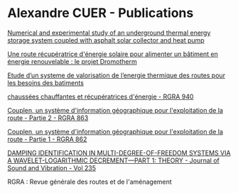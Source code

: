 # Alexandre CUER - Publications

[Numerical and experimental study of an underground thermal energy storage system coupled with asphalt solar collector and heat pump](https://www.sciencedirect.com/science/article/pii/S2352152X25004827)

[Une route récupératrice d'énergie solaire pour alimenter un bâtiment en énergie renouvelable : le projet Dromotherm](https://www.cerema.fr/fr/actualites/route-recuperatrice-energie-solaire-alimenter-batiment)

[Etude d’un systeme de valorisation de l’energie thermique des routes pour les besoins des batiments](https://www.sft.asso.fr/DOIeditions/CFT2022/Abstracts/p75.html)

[chaussées chauffantes et récupératrices d'énergie - RGRA 940](RGRA940_chaussées_hors_gel_récupératrices_d_energie.pdf)

[Couplen, un système d'information géographique pour l'exploitation de la route - Partie 2 - RGRA 863](RGRA863_couplen_SIG_exploitation_route.pdf)

[Couplen, un système d'information géographique pour l'exploitation de la route - Partie 1 - RGRA 862](RGRA862_couplen_SIG_exploitation_route.pdf)

[DAMPING IDENTIFICATION IN MULTI-DEGREE-OF-FREEDOM SYSTEMS VIA A WAVELET-LOGARITHMIC DECREMENT—PART 1: THEORY - Journal of Sound
and Vibration - Vol 235](https://www.deepdyve.com/lp/elsevier/damping-identification-in-multi-degree-of-freedom-systems-via-a-JqV4zKhmnA)

RGRA : Revue générale des routes et de l'aménagement
